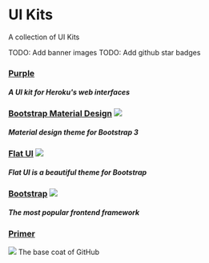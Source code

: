 # UI Kits

A collection of UI Kits

TODO: Add banner images
TODO: Add github star badges

### [Purple](http://purple.herokuapp.com/)
##### A UI kit for Heroku's web interfaces

### [Bootstrap Material Design](https://github.com/FezVrasta/bootstrap-material-design) ![](https://img.shields.io/github/stars/FezVrasta/bootstrap-material-design.svg?style=flat-square)
##### Material design theme for Bootstrap 3

### [Flat UI](https://github.com/designmodo/Flat-UI) ![](https://img.shields.io/github/stars/designmodo/Flat-UI.svg?style=flat-square)
##### Flat UI is a beautiful theme for Bootstrap

### [Bootstrap](http://getbootstrap.com/) ![](https://img.shields.io/github/stars/twbs/bootstrap.svg?style=flat-square)
##### The most popular frontend framework

### [Primer](https://github.com/primer/primer)
![](https://img.shields.io/github/stars/primer/primer.svg?style=flat-square)
The base coat of GitHub
